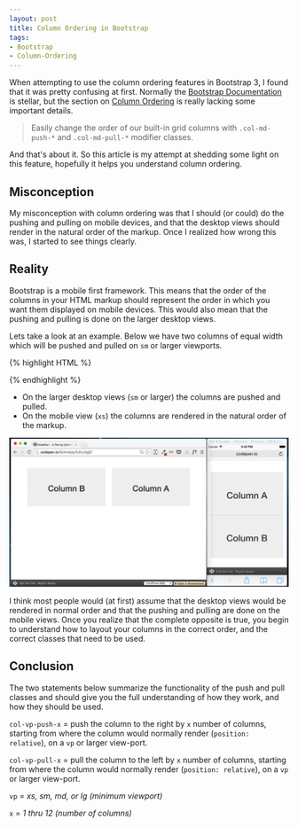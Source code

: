 ```yaml
---
layout: post
title: Column Ordering in Bootstrap
tags:
- Bootstrap
- Column-Ordering
---
```


When attempting to use the column ordering features in Bootstrap 3, I found that it was pretty confusing at first. Normally the [Bootstrap Documentation](http://getbootstrap.com/css/) is stellar, but the section on [Column Ordering](http://getbootstrap.com/css/#grid-column-ordering) is really lacking some important details. 

> Easily change the order of our built-in grid columns with `.col-md-push-*` and `.col-md-pull-*` modifier classes.

And that's about it. So this article is my attempt at shedding some light on this feature, hopefully it helps you understand column ordering.

## Misconception

My misconception with column ordering was that I should (or could) do the pushing and pulling on mobile devices, and that the desktop views should render in the natural order of the markup. Once I realized how wrong this was, I started to see things clearly.

## Reality

Bootstrap is a mobile first framework. This means that the order of the columns in your HTML markup should represent the order in which you want them displayed on mobile devices. This would also mean that the pushing and pulling is done on the larger desktop views.

Lets take a look at an example. Below we have two columns of equal width which will be pushed and pulled on `sm` or larger viewports.  

{% highlight HTML %}
<div class="row">
  <div class="col-sm-6 col-sm-push-6">
    <!-- Column A -->
  </div>
  <div class="col-sm-6 col-sm-pull-6">
    <!-- Column B -->
  </div>
</div>
{% endhighlight %}

- On the larger desktop views (`sm` or larger) the columns are pushed and pulled.
- On the mobile view (`xs`) the columns are rendered in the natural order of the markup.

![Column Ordering Example](/img/posts/column-ordering-example.png)

I think most people would (at first) assume that the desktop views would be rendered in normal order and that the pushing and pulling are done on the mobile views. Once you realize that the complete opposite is true, you begin to understand how to layout your columns in the correct order, and the correct classes that need to be used.

## Conclusion 

The two statements below summarize the functionality of the push and pull classes and should give you the full understanding of how they work, and how they should be used.

`col-vp-push-x` = push the column to the right by `x` number of columns, starting from where the column would normally render (`position: relative`), on a `vp` or larger view-port.

`col-vp-pull-x` = pull the column to the left by `x` number of columns, starting from where the column would normally render (`position: relative`), on a `vp` or larger view-port.

`vp` = *xs, sm, md, or lg (minimum viewport)*

`x` = *1 thru 12 (number of columns)*
